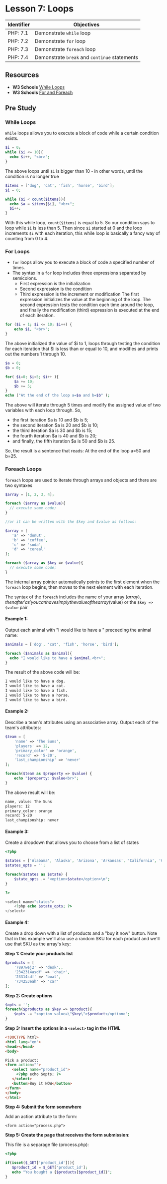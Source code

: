 # Lesson 7: Loops

Identifier   | Objectives
-------------|------------
PHP: 7.1     | Demonstrate `while` loop
PHP: 7.2     | Demonstrate `for` loop
PHP: 7.3     | Demonstrate `foreach` loop
PHP: 7.4     | Demonstrate `break` and `continue` statements

## Resources
- __W3 Schools__ [While Loops](http://www.w3schools.com/php/php_looping.asp)
- __W3 Schools__ [For and Foreach](http://www.w3schools.com/php/php_looping_for.asp)

## Pre Study

### While Loops

`While` loops allows you to execute a block of code while a certain condition exists. 

```php
$i = 0;
while ($i <= 10){
  echo $i++, "<br>";
}
```

The above loops until `$i` is bigger than 10 - in other words, until the condition is no longer true

```php
$items = ['dog', 'cat', 'fish', 'horse', 'bird'];
$i = 0;

while ($i < count($items)){
  echo $a = $items[$i], "<br>";
  $i++;
}
```

With this while loop, `count($items)` is equal to 5. So our condition says to loop while `$i` is less than 5. Then since `$i` started at 0 and the loop increments `$i` with each iteration, this while loop is basically a fancy way of counting from 0 to 4.

### For Loops

- `for` loops allow you to execute a block of code a specified number of times.
- The syntax in a `for` loop includes three expressions separated by semicolons.
  - First expression is the initialization
  - Second expression is the condition
  - Third expression is the increment or modification
The first expression initializes the value at the beginning of the loop. The second expression tests the condition each time around the loop, and finally the modification (third) expression is executed at the end of each iteration.

```php
for ($i = 1; $i <= 10; $i++) {
    echo $i, "<br>";
}
```

The above initialized the value of $i to 1, loops through testing the condition for each iteration that $i is less than or equal to 10, and modifies and prints out the numbers 1 through 10.  

```php
$a = 0;
$b = 0;

for( $i=0; $i<5; $i++ ){
    $a += 10;
    $b += 5;
}
echo ("At the end of the loop a=$a and b=$b" );
```

The above will iterate through 5 times and modify the assigned value of two variables with each loop through. So, 
- the first iteration $a is 10 and $b is 5; 
- the second iteration $a is 20 and $b is 10; 
- the third iteration $a is 30 and $b is 15; 
- the fourth iteration $a is 40 and $b is 20; 
- and finally, the fifth iteration $a is 50 and $b is 25. 

So, the result is a sentence that reads: At the end of the loop a=50 and b=25.  

### Foreach Loops

`foreach` loops are used to iterate through arrays and objects and there are two syntaxes

```php
$array = [1, 2, 3, 4];

foreach ($array as $value){
  // execute some code;
}

//or it can be written with the $key and $value as follows:

$array = [
   'a' => 'donut',
   'b' => 'coffee',
   'c' => 'soda',
   'd' => 'cereal'
];

foreach ($array as $key => $value){
  // execute some code;
}
```

The internal array pointer automatically points to the first element when the `foreach` loop begins, then moves to the next element with each iteration. 

The syntax of the `foreach` includes the name of your array ($array), then after 'as' you can have simply the value of the array ($value) or the `$key => $value` pair

#### Example 1:

Output each animal with "I would like to have a " preceeding the animal name:

```php
$animals = ['dog', 'cat', 'fish', 'horse', 'bird'];

foreach ($animals as $animal){
  echo "I would like to have a $animal.<br>";
}
```

The result of the above code will be:

```html
I would like to have a dog.
I would like to have a cat.
I would like to have a fish.
I would like to have a horse.
I would like to have a bird.
```

#### Example 2:

Describe a team's attributes using an associative array. Output each of the team's attributes:

```php
$team = [
	'name' => 'The Suns',
	'players' => 12,
	'primary_color' => 'orange',
	'record' => '5-20',
	'last_championship' => 'never'
];

foreach($team as $property => $value) {
	echo "$property: $value<br>";
}
```

The above result will be: 

```html
name, value: The Suns
players: 12
primary_color: orange
record: 5-20
last_championship: never
```

#### Example 3:

Create a dropdown that allows you to choose from a list of states

```php
<?php

$states = ['Alabama', 'Alaska', 'Arizona', 'Arkansas', 'California', 'Colorado', 'Connecticut'];
$states_opts = '';

foreach($states as $state) {
    $state_opts .= "<option>$state</option>\n";
}

?>

<select name="states">
    <?php echo $state_opts; ?>
</select>
 ```
 
#### Example 4:

Create a drop down with a list of products and a "buy it now" button. Note that in this example we'll also use a random SKU for each product and we'll use that SKU as the array's key:

**Step 1: Create your products list**

```php
$products = [
	'7897wej2' => 'desk',,
	'2342314asdf' => 'chair',
	'23314sdf' => 'boat',
	'734253eah' => 'car'
];
```

**Step 2: Create options**

```php
$opts = '';
foreach($products as $key => $product){
    $opts .= "<option value=\"$key\">$product</option>";
}
```

**Step 3: Insert the options in a `<select>` tag in the HTML**

```html
<!DOCTYPE html>
<html lang="en">
<head></head>
<body>

Pick a product:
<form action="">
   <select name="product_id">
	 <?php echo $opts; ?>
   </select>
   <button>Buy it NOW</button>
</form>
</body>
</html>
```

**Step 4: Submit the form somewhere**

Add an action attribute to the form:

```
<form action="process.php">
```

**Step 5: Create the page that receives the form submission:**

This file is a separage file (process.php):

```php
<?php

if(isset($_GET['product_id'])){
   $product_id = $_GET['product_id'];
   echo "You bought a {$products[$product_id]}";
}
```
